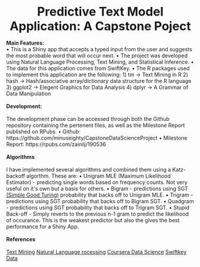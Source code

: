 <center><b><font size="6">Predictive Text Model Application: A Capstone Poject</font size></b></center>          
<br>
<b>Main Features:</b>     
<br>
• This is a Shiny app that accepts a typed input from the user and suggests the most probable word that will occur next.     
• The project was developed using Natural Language Processing, Text Mining, and Statistical Inference.     
• The data for this application comes from SwiftKey.     
• The R packages used to implement this application are the following:    
    1) tm → Text Mining in R     
    2) hash → Hash/associative array/dictionary data structure for the R language     
    3) ggplot2 → Elegent Graphics for Data Analysis     
    4) dplyr → A Grammar of Data Manipulation
<br></br>
<b>Development:</b>
<br></br>
The development phase can be accessed through both the Github repository containing the pertenent files, as well as the Milestone Report published on RPubs.     
• Github: https://github.com/minuseighty/CapstoneDataScienceProject     
• Milestone Report:  https://rpubs.com/zainilj/190536     
<br></br>
<b>Algorithms</b>     
<br></br>
I have implemented several algorithms and combined them using a Katz-backoff algorthm.     
These are:     
• Unigram MLE (Maximum Likelihood Estimator) - predicting single words based on frequency counts. Not very useful on it's own but a basis for others.     
• Bigram - predictions using SGT <a href = "https://en.wikipedia.org/wiki/Good%E2%80%93Turing_frequency_estimation">(Simple Good Turing)</a> probability that backs off to Unigram MLE.     
• Trigram - predictions using SGT probability that backs off to Bigram SGT.     
• Quadgram - predictions using SGT probability that backs off to Trigram SGT.     
• Stupid Back-off - Simply reverts to the previous n-1 gram to predict the likelihood of occurance. This is the weakest predictor but also the gives the best performance for a Shiny App.     
<br></br>
<b>References</b>
<br></br>
<a href = "https://www.jstatsoft.org/article/view/v025i05">Text Mining</a>     
<a href = "https://cran.r-project.org/web/views/NaturalLanguageProcessing.html">Natural Language rocessing</a>           
<a href = "https://www.coursera.org/learn/data-science-project/home/welcome">Coursera Data Science</a>     
<a href = "https://d396qusza40orc.cloudfront.net/dsscapstone/dataset/Coursera-SwiftKey.zip">Swiftkey Data</a>     

